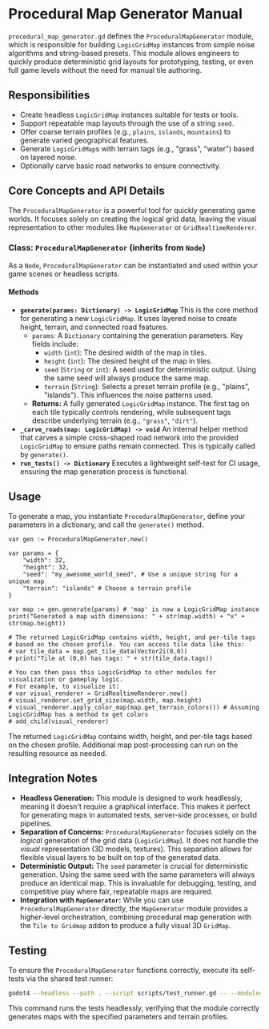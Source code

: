 # Procedural Map Generator Manual

`procedural_map_generator.gd` defines the `ProceduralMapGenerator` module, which is responsible for building `LogicGridMap` instances from simple noise algorithms and string-based presets. This module allows engineers to quickly produce deterministic grid layouts for prototyping, testing, or even full game levels without the need for manual tile authoring.

## Responsibilities

-   Create headless `LogicGridMap` instances suitable for tests or tools.
-   Support repeatable map layouts through the use of a string `seed`.
-   Offer coarse terrain profiles (e.g., `plains`, `islands`, `mountains`) to generate varied geographical features.
-   Generate `LogicGridMap`s with terrain tags (e.g., "grass", "water") based on layered noise.
-   Optionally carve basic road networks to ensure connectivity.

## Core Concepts and API Details

The `ProceduralMapGenerator` is a powerful tool for quickly generating game worlds. It focuses solely on creating the logical grid data, leaving the visual representation to other modules like `MapGenerator` or `GridRealtimeRenderer`.

### Class: `ProceduralMapGenerator` (inherits from `Node`)

As a `Node`, `ProceduralMapGenerator` can be instantiated and used within your game scenes or headless scripts.

#### Methods

*   **`generate(params: Dictionary) -> LogicGridMap`**
    This is the core method for generating a new `LogicGridMap`. It uses layered noise to create height, terrain, and connected road features.
    *   `params`: A `Dictionary` containing the generation parameters. Key fields include:
        *   `width` (`int`): The desired width of the map in tiles.
        *   `height` (`int`): The desired height of the map in tiles.
        *   `seed` (`String` or `int`): A seed used for deterministic output. Using the same seed will always produce the same map.
        *   `terrain` (`String`): Selects a preset terrain profile (e.g., "plains", "islands"). This influences the noise patterns used.
    *   **Returns:** A fully generated `LogicGridMap` instance. The first tag on each tile typically controls rendering, while subsequent tags describe underlying terrain (e.g., `"grass"`, `"dirt"`).
*   **`_carve_roads(map: LogicGridMap) -> void`**
    An internal helper method that carves a simple cross-shaped road network into the provided `LogicGridMap` to ensure paths remain connected. This is typically called by `generate()`.
*   **`run_tests() -> Dictionary`**
    Executes a lightweight self-test for CI usage, ensuring the map generation process is functional.

## Usage

To generate a map, you instantiate `ProceduralMapGenerator`, define your parameters in a dictionary, and call the `generate()` method.

```gdscript
var gen := ProceduralMapGenerator.new()

var params = {
    "width": 32,
    "height": 32,
    "seed": "my_awesome_world_seed", # Use a unique string for a unique map
    "terrain": "islands" # Choose a terrain profile
}

var map := gen.generate(params) # 'map' is now a LogicGridMap instance
print("Generated a map with dimensions: " + str(map.width) + "x" + str(map.height))

# The returned LogicGridMap contains width, height, and per-tile tags
# based on the chosen profile. You can access tile data like this:
# var tile_data = map.get_tile_data(Vector2i(0,0))
# print("Tile at (0,0) has tags: " + str(tile_data.tags))

# You can then pass this LogicGridMap to other modules for visualization or gameplay logic.
# For example, to visualize it:
# var visual_renderer = GridRealtimeRenderer.new()
# visual_renderer.set_grid_size(map.width, map.height)
# visual_renderer.apply_color_map(map.get_terrain_colors()) # Assuming LogicGridMap has a method to get colors
# add_child(visual_renderer)
```

The returned `LogicGridMap` contains width, height, and per-tile tags based on the chosen profile. Additional map post-processing can run on the resulting resource as needed.

## Integration Notes

-   **Headless Generation:** This module is designed to work headlessly, meaning it doesn't require a graphical interface. This makes it perfect for generating maps in automated tests, server-side processes, or build pipelines.
-   **Separation of Concerns:** `ProceduralMapGenerator` focuses solely on the *logical* generation of the grid data (`LogicGridMap`). It does not handle the *visual* representation (3D models, textures). This separation allows for flexible visual layers to be built on top of the generated data.
-   **Deterministic Output:** The `seed` parameter is crucial for deterministic generation. Using the same seed with the same parameters will always produce an identical map. This is invaluable for debugging, testing, and competitive play where fair, repeatable maps are required.
-   **Integration with `MapGenerator`:** While you can use `ProceduralMapGenerator` directly, the `MapGenerator` module provides a higher-level orchestration, combining procedural map generation with the `Tile to Gridmap` addon to produce a fully visual 3D `GridMap`.

## Testing

To ensure the `ProceduralMapGenerator` functions correctly, execute its self-tests via the shared test runner:

```bash
godot4 --headless --path . --script scripts/test_runner.gd -- --module=procedural_map_generator
```

This command runs the tests headlessly, verifying that the module correctly generates maps with the specified parameters and terrain profiles.